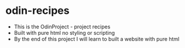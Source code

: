 # odin-recipes
- This is the OdinProject - project recipes 
- Built with pure html no styling or scripting
- By the end of this project I will learn to built a website with pure html